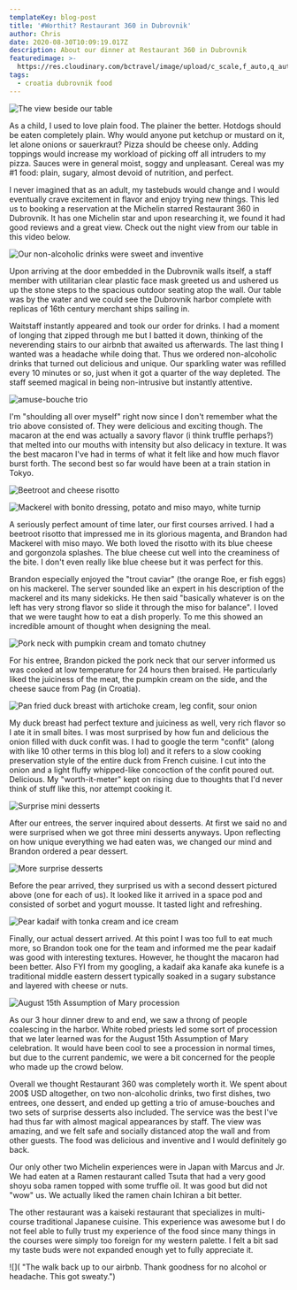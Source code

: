 ```yaml
---
templateKey: blog-post
title: '#Worthit? Restaurant 360 in Dubrovnik'
author: Chris
date: 2020-08-30T10:09:19.017Z
description: About our dinner at Restaurant 360 in Dubrovnik
featuredimage: >-
  https://res.cloudinary.com/bctravel/image/upload/c_scale,f_auto,q_auto,w_1080/v1598782375/Restaurant%20360/IMG_20200815_183454_nzzywe.jpg
tags:
  - croatia dubrovnik food
---
```

![The view beside our table](https://res.cloudinary.com/bctravel/image/upload/c_scale,f_auto,q_auto,w_1080/v1598782375/Restaurant%20360/IMG_20200815_183454_nzzywe.jpg "The view beside our table ")

As a child, I used to love plain food. The plainer the better. Hotdogs should be eaten completely plain. Why would anyone put ketchup or mustard on it, let alone onions or sauerkraut? Pizza should be cheese only. Adding toppings would increase my workload of picking off all intruders to my pizza. Sauces were in general moist, soggy and unpleasant. Cereal was my #1 food: plain, sugary, almost devoid of nutrition, and perfect.

I never imagined that as an adult, my tastebuds would change and I would eventually crave excitement in flavor and enjoy trying new things. This led us to booking a reservation at the Michelin starred Restaurant 360 in Dubrovnik. It has one Michelin star and upon researching it, we found it had good reviews and a great view. Check out the night view from our table in this video below.

<insert video of night view here>

![Our non-alcoholic drinks were sweet and inventive](https://res.cloudinary.com/bctravel/image/upload/c_scale,f_auto,q_auto,w_1080/v1598782416/Restaurant%20360/IMG_20200815_184031_qtq17w.jpg "Our non-alcoholic drinks were sweet and inventive")

Upon arriving at the door embedded in the Dubrovnik walls itself, a staff member with utilitarian clear plastic face mask greeted us and ushered us up the stone steps to the spacious outdoor seating atop the wall. Our table was by the water and we could see the Dubrovnik harbor complete with replicas of 16th century merchant ships sailing in. 

Waitstaff instantly appeared and took our order for drinks. I had a moment of longing that zipped through me but I batted it down, thinking of the neverending stairs to our airbnb that awaited us afterwards. The last thing I wanted was a headache while doing that. Thus we ordered non-alcoholic drinks that turned out delicious and unique. Our sparkling water was refilled every 10 minutes or so, just when it got a quarter of the way depleted. The staff seemed magical in being non-intrusive but instantly attentive. 

![](https://res.cloudinary.com/bctravel/image/upload/c_scale,f_auto,q_auto,w_1080/v1598782410/Restaurant%20360/IMG_20200815_184703_cowxwz.jpg "amuse-bouche trio")

I'm "shoulding all over myself" right now since I don't remember what the trio above consisted of. They were delicious and exciting though. The macaron at the end was actually a savory flavor (i think truffle perhaps?) that melted into our mouths with intensity but also delicacy in texture. It was the best macaron I've had in terms of what it felt like and how much flavor burst forth. The second best so far would have been at a train station in Tokyo. 

![Beetroot and cheese risotto](https://res.cloudinary.com/bctravel/image/upload/c_scale,f_auto,q_auto,w_1080/v1598782415/Restaurant%20360/IMG_20200815_190030_bemwcc.jpg "Beetroot and cheese risotto")

![Mackerel with bonito dressing, potato and miso mayo, white turnip](https://res.cloudinary.com/bctravel/image/upload/c_scale,f_auto,q_auto,w_1080/v1598782422/Restaurant%20360/IMG_20200815_190045_ugra55.jpg "Mackerel with bonito dressing, potato and miso mayo, white turnip")

A seriously perfect amount of time later, our first courses arrived. I had a beetroot risotto that impressed me in its glorious magenta, and Brandon had Mackerel with miso mayo. We both loved the risotto with its blue cheese and gorgonzola splashes. The blue cheese cut well into the creaminess of the bite. I don't even really like blue cheese but it was perfect for this. 

Brandon especially enjoyed the "trout caviar" (the orange Roe, er fish eggs) on his mackerel. The server sounded like an expert in his description of the mackerel and its many sidekicks. He then said "basically whatever is on the left has very strong flavor so slide it through the miso for balance". I loved that we were taught how to eat a dish properly. To me this showed an incredible amount of thought when designing the meal.

![Pork neck with pumpkin cream and tomato chutney](https://res.cloudinary.com/bctravel/image/upload/c_scale,f_auto,q_auto,w_1080/v1598782418/Restaurant%20360/IMG_20200815_194016_mkw2ze.jpg "Pork neck with pumpkin cream and tomato chutney")

For his entree, Brandon picked the pork neck that our server informed us was cooked at low temperature for 24 hours then braised. He particularly liked the juiciness of the meat, the pumpkin cream on the side, and the cheese sauce from Pag (in Croatia). 

![](https://res.cloudinary.com/bctravel/image/upload/c_scale,f_auto,q_auto,w_1080/v1598782407/Restaurant%20360/IMG_20200815_193948_imxko0.jpg "Pan fried duck breast with artichoke cream, leg confit, sour onion")

My duck breast had perfect texture and juiciness as well, very rich flavor so I ate it in small bites. I was most surprised by how fun and delicious the onion filled with duck confit was. I had to google the term "confit" (along with like 10 other terms in this blog lol) and it refers to a slow cooking preservation style of the entire duck from French cuisine. I cut into the onion and a light fluffy whipped-like concoction of the confit poured out. Delicious. My "worth-it-meter" kept on rising due to thoughts that I'd never think of stuff like this, nor attempt cooking it. 

![](https://res.cloudinary.com/bctravel/image/upload/c_scale,f_auto,q_auto,w_1080/v1598782440/Restaurant%20360/IMG_20200815_201237_mpguwz.jpg "Surprise mini desserts")

After our entrees, the server inquired about desserts. At first we said no and were surprised when we got three mini desserts anyways. Upon reflecting on how unique everything we had eaten was, we changed our mind and Brandon ordered a pear dessert.

![](https://res.cloudinary.com/bctravel/image/upload/c_scale,f_auto,q_auto,w_1080/v1598782437/Restaurant%20360/IMG_20200815_203056_nkm44g.jpg "More surprise desserts")

Before the pear arrived, they surprised us with a second dessert pictured above (one for each of us). It looked like it arrived in a space pod and consisted of sorbet and yogurt mousse. It tasted light and refreshing. 

![](https://res.cloudinary.com/bctravel/image/upload/c_scale,f_auto,q_auto,w_1080/v1598782426/Restaurant%20360/IMG_20200815_203719_eioxq8.jpg "Pear kadaif with tonka cream and ice cream")

Finally, our actual dessert arrived. At this point I was too full to eat much more, so Brandon took one for the team and informed me the pear kadaif was good with interesting textures. However, he thought the macaron had been better. Also FYI from my googling, a kadaif aka kanafe aka kunefe is a traditional middle eastern dessert typically soaked in a sugary substance and layered with cheese or nuts.

![](https://res.cloudinary.com/bctravel/image/upload/c_scale,f_auto,q_auto,w_1080/v1598782440/Restaurant%20360/IMG_20200815_203805_my1xht.jpg "August 15th Assumption of Mary procession")

As our 3 hour dinner drew to and end, we saw a throng of people coalescing in the harbor. White robed priests led some sort of procession that we later learned was for the August 15th Assumption of Mary celebration. It would have been cool to see a procession in normal times, but due to the current pandemic, we were a bit concerned for the people who made up the crowd below. 

Overall we thought Restaurant 360 was completely worth it. We spent about 200$ USD altogether, on two non-alcoholic drinks, two first dishes, two entrees, one dessert, and ended up getting a trio of amuse-bouches and two sets of surprise desserts also included. The service was the best I've had thus far with almost magical appearances by staff. The view was amazing, and we felt safe and socially distanced atop the wall and from other guests. The food was delicious and inventive and I would definitely go back. 

Our only other two Michelin experiences were in Japan with Marcus and Jr. We had eaten at a Ramen restaurant called Tsuta that had a very good shoyu soba ramen topped with some truffle oil. It was good but did not "wow" us. We actually liked the ramen chain Ichiran a bit better. 

The other restaurant was a kaiseki restaurant that specializes in multi-course traditional Japanese cuisine. This experience was awesome but I do not feel able to fully trust my experience of the food since many things in the courses were simply too foreign for my western palette. I felt a bit sad my taste buds were not expanded enough yet to fully appreciate it.

![]( "The walk back up to our airbnb. Thank goodness for no alcohol or headache. This got sweaty.")
